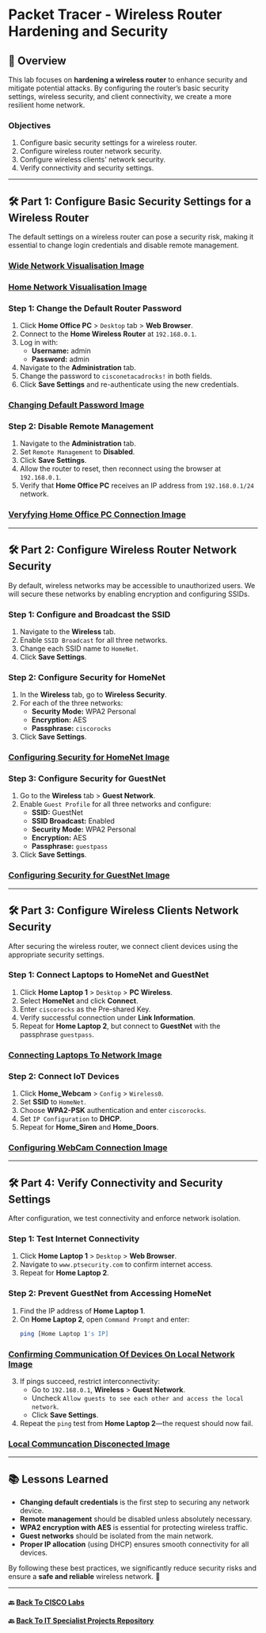 # Packet Tracer - Wireless Router Hardening and Security


## 📌 Overview 
This lab focuses on **hardening a wireless router** to enhance security and mitigate potential attacks. By configuring the router’s basic security settings, wireless security, and client connectivity, we create a more resilient home network. 

### **Objectives**  
1. Configure basic security settings for a wireless router.  
2. Configure wireless router network security.  
3. Configure wireless clients' network security.  
4. Verify connectivity and security settings.  

---

## **🛠 Part 1: Configure Basic Security Settings for a Wireless Router**

The default settings on a wireless router can pose a security risk, making it essential to change login credentials and disable remote management.

### [Wide Network Visualisation Image](https://raw.githubusercontent.com/proxymc/it-specialist-projects/refs/heads/main/CISCO/Packet-Tracer/Images/Wireless_Router_Hardening_And_Security/Packet%20Tracer%20Configure%20Wireless%20Router%20Hardening%20and%20Security.png)
### [Home Network Visualisation Image](https://raw.githubusercontent.com/proxymc/it-specialist-projects/refs/heads/main/CISCO/Packet-Tracer/Images/Wireless_Router_Hardening_And_Security/Packet%20Tracer%20Home.png)

### **Step 1: Change the Default Router Password**
1. Click **Home Office PC** > `Desktop` tab > **Web Browser**.  
2. Connect to the **Home Wireless Router** at `192.168.0.1`.  
3. Log in with:
   - **Username:** admin  
   - **Password:** admin  
4. Navigate to the **Administration** tab.  
5. Change the password to `cisconetacadrocks!` in both fields.  
6. Click **Save Settings** and re-authenticate using the new credentials.  

### [Changing Default Password Image](https://raw.githubusercontent.com/proxymc/it-specialist-projects/refs/heads/main/CISCO/Packet-Tracer/Images/Wireless_Router_Hardening_And_Security/Changing%20Default%20Password%20.png)

### **Step 2: Disable Remote Management**
1. Navigate to the **Administration** tab.  
2. Set `Remote Management` to **Disabled**.  
3. Click **Save Settings**.  
4. Allow the router to reset, then reconnect using the browser at `192.168.0.1`.  
5. Verify that **Home Office PC** receives an IP address from `192.168.0.1/24` network.

### [Veryfying Home Office PC Connection Image](https://raw.githubusercontent.com/proxymc/it-specialist-projects/refs/heads/main/CISCO/Packet-Tracer/Images/Wireless_Router_Hardening_And_Security/Changing%20Default%20Password2.png)

---

## **🛠 Part 2: Configure Wireless Router Network Security**
By default, wireless networks may be accessible to unauthorized users. We will secure these networks by enabling encryption and configuring SSIDs.

### **Step 1: Configure and Broadcast the SSID**
1. Navigate to the **Wireless** tab.  
2. Enable `SSID Broadcast` for all three networks.  
3. Change each SSID name to `HomeNet`.  
4. Click **Save Settings**.  

### **Step 2: Configure Security for HomeNet**
1. In the **Wireless** tab, go to **Wireless Security**.  
2. For each of the three networks:
   - **Security Mode:** WPA2 Personal  
   - **Encryption:** AES  
   - **Passphrase:** `ciscorocks`  
3. Click **Save Settings**.

### [Configuring Security for HomeNet Image](https://github.com/proxymc/it-specialist-projects/blob/main/CISCO/Packet-Tracer/Images/Wireless_Router_Hardening_And_Security/Best%20security%20for%20the%20HomeNet%20Wireless%20Networks.png)

### **Step 3: Configure Security for GuestNet**
1. Go to the **Wireless** tab > **Guest Network**.  
2. Enable `Guest Profile` for all three networks and configure:
   - **SSID:** GuestNet  
   - **SSID Broadcast:** Enabled  
   - **Security Mode:** WPA2 Personal  
   - **Encryption:** AES  
   - **Passphrase:** `guestpass`  
3. Click **Save Settings**.

### [Configuring Security for GuestNet Image](https://raw.githubusercontent.com/proxymc/it-specialist-projects/refs/heads/main/CISCO/Packet-Tracer/Images/Wireless_Router_Hardening_And_Security/Best%20security%20for%20GuestNet%20Wireless%20Networks.png)
---

## **🛠 Part 3: Configure Wireless Clients Network Security**
After securing the wireless router, we connect client devices using the appropriate security settings.

### **Step 1: Connect Laptops to HomeNet and GuestNet**
1. Click **Home Laptop 1** > `Desktop` > **PC Wireless**.  
2. Select **HomeNet** and click **Connect**.  
3. Enter `ciscorocks` as the Pre-shared Key.  
4. Verify successful connection under **Link Information**.  
5. Repeat for **Home Laptop 2**, but connect to **GuestNet** with the passphrase `guestpass`.  

### [Connecting Laptops To Network Image](https://raw.githubusercontent.com/proxymc/it-specialist-projects/refs/heads/main/CISCO/Packet-Tracer/Images/Wireless_Router_Hardening_And_Security/Home%20Laptop%201%20Wirless%20Connection.png)

### **Step 2: Connect IoT Devices**
1. Click **Home_Webcam** > `Config` > `Wireless0`.  
2. Set **SSID** to `HomeNet`.  
3. Choose **WPA2-PSK** authentication and enter `ciscorocks`.  
4. Set `IP Configuration` to **DHCP**.  
5. Repeat for **Home_Siren** and **Home_Doors**.

### [Configuring WebCam Connection Image](https://raw.githubusercontent.com/proxymc/it-specialist-projects/refs/heads/main/CISCO/Packet-Tracer/Images/Wireless_Router_Hardening_And_Security/Home%20Web%20Cam%20connectivity%20configuration.png)

---

## **🛠 Part 4: Verify Connectivity and Security Settings**
After configuration, we test connectivity and enforce network isolation.

### **Step 1: Test Internet Connectivity**
1. Click **Home Laptop 1** > `Desktop` > **Web Browser**.  
2. Navigate to `www.ptsecurity.com` to confirm internet access.  
3. Repeat for **Home Laptop 2**.

### **Step 2: Prevent GuestNet from Accessing HomeNet**
1. Find the IP address of **Home Laptop 1**.  
2. On **Home Laptop 2**, open `Command Prompt` and enter:
   ```sh
   ping [Home Laptop 1's IP]
   ```

### [Confirming Communication Of Devices On Local Network Image](https://raw.githubusercontent.com/proxymc/it-specialist-projects/refs/heads/main/CISCO/Packet-Tracer/Images/Wireless_Router_Hardening_And_Security/Guest%20Network%20And%20Home%20Network%20Laptops%20communicate.png)

3. If pings succeed, restrict interconnectivity:
   - Go to `192.168.0.1`, **Wireless** > **Guest Network**.
   - Uncheck `Allow guests to see each other and access the local network`.
   - Click **Save Settings**.
4. Repeat the `ping` test from **Home Laptop 2**—the request should now fail.

### [Local Communcation Disconected Image](https://raw.githubusercontent.com/proxymc/it-specialist-projects/refs/heads/main/CISCO/Packet-Tracer/Images/Wireless_Router_Hardening_And_Security/Guest%20Network%20And%20Home%20Network%20Laptops%20communicate.png)

---

## **📚 Lessons Learned**
- **Changing default credentials** is the first step to securing any network device.
- **Remote management** should be disabled unless absolutely necessary.
- **WPA2 encryption with AES** is essential for protecting wireless traffic.
- **Guest networks** should be isolated from the main network.
- **Proper IP allocation** (using DHCP) ensures smooth connectivity for all devices.

By following these best practices, we significantly reduce security risks and ensure a **safe and reliable** wireless network. 🔐


---
#### 🔙 [Back To CISCO Labs](/CISCO/Packet-Tracer/)
#### 🔙 [Back To IT Specialist Projects Repository](https://github.com/proxymc/it-specialist-projects)  





